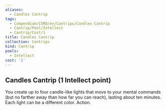 ```yaml
---
aliases:
  - Candles Cantrip
tags:
  - Compendium/CSRD/en/Cantrips/Candles-Cantrip
  - Cantrip/Pool/Intellect
  - Cantrip/Cost/1
title: Candles Cantrip
collection: Cantrips
kind: Cantrip
pools:
  - Intellect
cost: '1'
---
```

## Candles Cantrip (1 Intellect point)
You create up to four candle-like lights that move to your mental commands (but no farther away than how far you can reach), lasting about ten minutes. Each light can be a different color. Action. 
